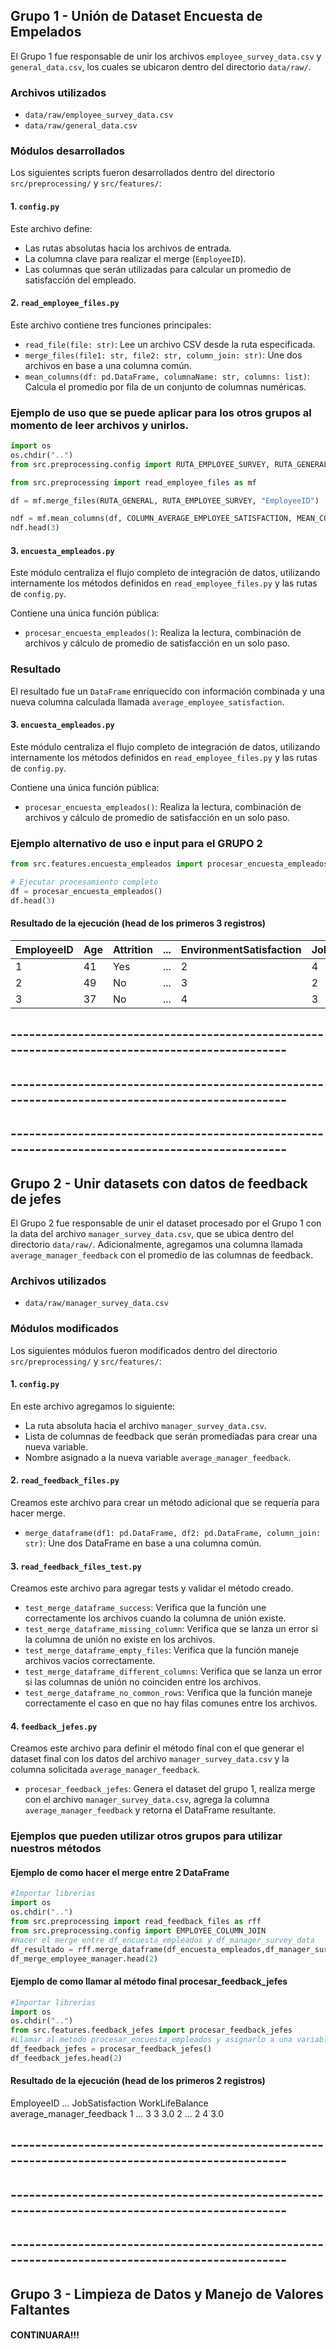 ## Grupo 1 - Unión de Dataset Encuesta de Empelados

El Grupo 1 fue responsable de unir los archivos `employee_survey_data.csv` y `general_data.csv`, los cuales se ubicaron dentro del directorio `data/raw/`.

### Archivos utilizados
- `data/raw/employee_survey_data.csv`
- `data/raw/general_data.csv`

### Módulos desarrollados
Los siguientes scripts fueron desarrollados dentro del directorio `src/preprocessing/` y `src/features/`:

#### 1. `config.py`
Este archivo define:
- Las rutas absolutas hacia los archivos de entrada.
- La columna clave para realizar el merge (`EmployeeID`).
- Las columnas que serán utilizadas para calcular un promedio de satisfacción del empleado.

#### 2. `read_employee_files.py`
Este archivo contiene tres funciones principales:
- `read_file(file: str)`: Lee un archivo CSV desde la ruta especificada.
- `merge_files(file1: str, file2: str, column_join: str)`: Une dos archivos en base a una columna común.
- `mean_columns(df: pd.DataFrame, columnaName: str, columns: list)`: Calcula el promedio por fila de un conjunto de columnas numéricas.

### Ejemplo de uso que se puede aplicar para los otros grupos al momento de leer archivos y unirlos.

```python
import os
os.chdir("..")
from src.preprocessing.config import RUTA_EMPLOYEE_SURVEY, RUTA_GENERAL, MEAN_COLUMNS, COLUMN_AVERAGE_EMPLOYEE_SATISFACTION

from src.preprocessing import read_employee_files as mf

df = mf.merge_files(RUTA_GENERAL, RUTA_EMPLOYEE_SURVEY, "EmployeeID")

ndf = mf.mean_columns(df, COLUMN_AVERAGE_EMPLOYEE_SATISFACTION, MEAN_COLUMNS)
ndf.head(3)
```

#### 3. `encuesta_empleados.py`
Este módulo centraliza el flujo completo de integración de datos, utilizando internamente los métodos definidos en `read_employee_files.py` y las rutas de `config.py`.

Contiene una única función pública:
- `procesar_encuesta_empleados()`: Realiza la lectura, combinación de archivos y cálculo de promedio de satisfacción en un solo paso.

### Resultado
El resultado fue un `DataFrame` enriquecido con información combinada y una nueva columna calculada llamada `average_employee_satisfaction`.

#### 3. `encuesta_empleados.py`
Este módulo centraliza el flujo completo de integración de datos, utilizando internamente los métodos definidos en `read_employee_files.py` y las rutas de `config.py`.

Contiene una única función pública:
- `procesar_encuesta_empleados()`: Realiza la lectura, combinación de archivos y cálculo de promedio de satisfacción en un solo paso.

### Ejemplo alternativo de uso e input para el GRUPO 2

```python
from src.features.encuesta_empleados import procesar_encuesta_empleados

# Ejecutar procesamiento completo
df = procesar_encuesta_empleados()
df.head(3)
```

#### Resultado de la ejecución (head de los primeros 3 registros)

| EmployeeID | Age | Attrition | ... | EnvironmentSatisfaction | JobSatisfaction | WorkLifeBalance | average_employee_satisfaction |
|------------|-----|-----------|-----|--------------------------|------------------|------------------|-------------------------------|
| 1          | 41  | Yes       | ... | 2                        | 4                | 1                | 2.33                          |
| 2          | 49  | No        | ... | 3                        | 2                | 3                | 2.67                          |
| 3          | 37  | No        | ... | 4                        | 3                | 2                | 3.00                          |

## ------------------------------------------------------------------------------------------------
## ------------------------------------------------------------------------------------------------
## ------------------------------------------------------------------------------------------------
## Grupo 2 - Unir datasets con datos de feedback de jefes

El Grupo 2 fue responsable de unir el dataset procesado por el Grupo 1 con la data del archivo `manager_survey_data.csv`, que se ubica dentro del directorio `data/raw/`. Adicionalmente, agregamos una columna llamada `average_manager_feedback` con el promedio de las columnas de feedback.

### Archivos utilizados
- `data/raw/manager_survey_data.csv`

### Módulos modificados
Los siguientes módulos fueron modificados dentro del directorio `src/preprocessing/` y `src/features/`:

#### 1. `config.py`
En este archivo agregamos lo siguiente:
- La ruta absoluta hacia el archivo `manager_survey_data.csv`.
- Lista de columnas de feedback que serán promediadas para crear una nueva variable.
- Nombre asignado a la nueva variable `average_manager_feedback`.

#### 2. `read_feedback_files.py`
Creamos este archivo para crear un método adicional que se requería para hacer merge.
- `merge_dataframe(df1: pd.DataFrame, df2: pd.DataFrame, column_join: str)`: Une dos DataFrame en base a una columna común.

#### 3. `read_feedback_files_test.py`
Creamos este archivo para agregar tests y validar el método creado.
- `test_merge_dataframe_success`: Verifica que la función une correctamente los archivos cuando la columna de unión existe.
- `test_merge_dataframe_missing_column`: Verifica que se lanza un error si la columna de unión no existe en los archivos.
- `test_merge_dataframe_empty_files`: Verifica que la función maneje archivos vacíos correctamente.
- `test_merge_dataframe_different_columns`: Verifica que se lanza un error si las columnas de unión no coinciden entre los archivos.
- `test_merge_dataframe_no_common_rows`: Verifica que la función maneje correctamente el caso en que no hay filas comunes entre los archivos.

#### 4. `feedback_jefes.py`
Creamos este archivo para definir el método final con el que generar el dataset final con los datos del archivo `manager_survey_data.csv` y la columna solicitada `average_manager_feedback`.
- `procesar_feedback_jefes`: Genera el dataset del grupo 1, realiza merge con el archivo `manager_survey_data.csv`, agrega la columna `average_manager_feedback` y retorna el DataFrame resultante.

### Ejemplos que pueden utilizar otros grupos para utilizar nuestros métodos

#### Ejemplo de como hacer el merge entre 2 DataFrame
```python
#Importar librerias
import os
os.chdir("..")
from src.preprocessing import read_feedback_files as rff
from src.preprocessing.config import EMPLOYEE_COLUMN_JOIN
#Hacer el merge entre df_encuesta_empleados y df_manager_survey_data
df_resultado = rff.merge_dataframe(df_encuesta_empleados,df_manager_survey_data,EMPLOYEE_COLUMN_JOIN)
df_merge_employee_manager.head(2)
```

#### Ejemplo de como llamar al método final procesar_feedback_jefes
```python
#Importar librerias
import os
os.chdir("..")
from src.features.feedback_jefes import procesar_feedback_jefes
#Llamar al metodo procesar_encuesta_empleados y asignarlo a una variable
df_feedback_jefes = procesar_feedback_jefes()
df_feedback_jefes.head(2)
```
#### Resultado de la ejecución (head de los primeros 2 registros)
EmployeeID  ... JobSatisfaction WorkLifeBalance average_manager_feedback
1           ... 3               3               3.0
2           ... 2               4               3.0

## ------------------------------------------------------------------------------------------------
## ------------------------------------------------------------------------------------------------
## ------------------------------------------------------------------------------------------------
## Grupo 3 - Limpieza de Datos y Manejo de Valores Faltantes

#### CONTINUARA!!!
